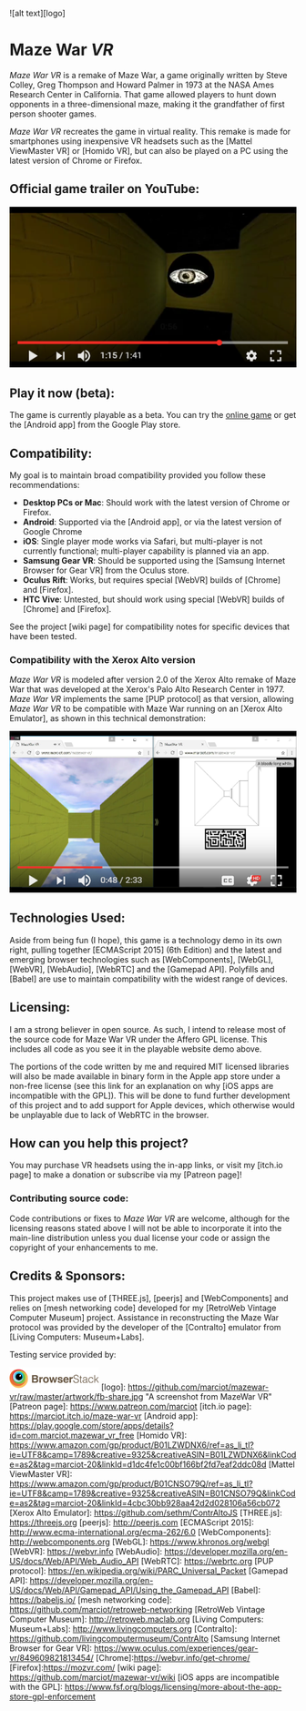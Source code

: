 ![alt text][logo]

Maze War _VR_
=============

_Maze War VR_ is a remake of Maze War, a game originally written by Steve Colley, Greg Thompson
and Howard Palmer in 1973 at the NASA Ames Research Center in California. That game allowed
players to hunt down opponents in a three-dimensional maze, making it the grandfather of
first person shooter games.

_Maze War VR_  recreates the game in virtual reality. This remake is made for smartphones
using inexpensive VR headsets such as the [Mattel ViewMaster VR] or [Homido VR], but can also be played on
a PC using the latest version of Chrome or Firefox.

## Official game trailer on YouTube:

[![Maze War VR Trailer](https://github.com/marciot/mazewar-vr/raw/master/artwork/mazewar-youtube1.png)](https://www.youtube.com/watch?v=6umxTXG5XYg)

## Play it now (beta):

The game is currently playable as a beta. You can try the
[online game](http://marciot.com/mazewar-vr) or get the [Android app] from the Google Play store.

## Compatibility:

My goal is to maintain broad compatibility provided you follow these recommendations:

* __Desktop PCs or Mac__: Should work with the latest version of Chrome or Firefox.
* __Android__: Supported via the [Android app], or via the latest version of Google Chrome
* __iOS__: Single player mode works via Safari, but multi-player is not currently functional; multi-player capability is planned via an app.
* __Samsung Gear VR__: Should be supported using the [Samsung Internet Browser for Gear VR] from the Oculus store.
* __Oculus Rift__: Works, but requires special [WebVR] builds of [Chrome] and [Firefox].
* __HTC Vive__: Untested, but should work using special [WebVR] builds of [Chrome] and [Firefox].

See the project [wiki page] for compatibility notes for specific devices that have been tested.

### Compatibility with the Xerox Alto version

_Maze War VR_ is modeled after version 2.0 of the Xerox Alto remake of Maze War that was developed
at the Xerox's Palo Alto Research Center in 1977. _Maze War VR_ implements the same [PUP protocol]
as that version, allowing _Maze War VR_ to be compatible with Maze War running on an
[Xerox Alto Emulator], as shown in this technical demonstration:

[![Alto Maze War Side-By-Side](https://github.com/marciot/mazewar-vr/raw/master/artwork/mazewar-youtube2.png)](https://www.youtube.com/watch?v=XXOH0z3Aki8)

## Technologies Used:

Aside from being fun (I hope), this game is a technology demo in its own right, pulling together
[ECMAScript 2015] (6th Edition) and the latest and emerging browser technologies such as
[WebComponents], [WebGL], [WebVR], [WebAudio], [WebRTC] and the [Gamepad API]. Polyfills and
[Babel] are use to maintain compatibility with the widest range of devices.

## Licensing:

I am a strong believer in open source. As such, I intend to release most of the source code for Maze War VR
under the Affero GPL license. This includes all code as you see it in the playable website demo above.

The portions of the code written by me and required MIT licensed libraries will also be made available in
binary form in the Apple app store under a non-free license (see this link for an explanation on why
[iOS apps are incompatible with the GPL]). This will be done to fund further development of this project and to
add support for Apple devices, which otherwise would be unplayable due to lack of WebRTC in the browser.

## How can you help this project?

You may purchase VR headsets using the in-app links, or visit my [itch.io page] to make a donation or subscribe via my [Patreon page]!

### Contributing source code:

Code contributions or fixes to <cite>Maze War VR</cite> are welcome, although for the licensing reasons
stated above I will not be able to incorporate it into the main-line distribution unless you dual license
your code or assign the copyright of your enhancements to me.

## Credits &amp; Sponsors:

This project makes use of [THREE.js], [peerjs] and [WebComponents] and relies on [mesh networking
code] developed for my [RetroWeb Vintage Computer Museum] project. Assistance in reconstructing the
Maze War protocol was provided by the developer of the [Contralto] emulator from
[Living Computers: Museum+Labs].

Testing service provided by:

[![BrowserStack](https://github.com/marciot/mazewar-vr/raw/master/artwork/browserstack.png)](http://www.browserstack.com)
[logo]: https://github.com/marciot/mazewar-vr/raw/master/artwork/fb-share.jpg "A screenshot from MazeWar VR"
[Patreon page]: https://www.patreon.com/marciot
[itch.io page]: https://marciot.itch.io/maze-war-vr
[Android app]: https://play.google.com/store/apps/details?id=com.marciot.mazewar_vr_free
[Homido VR]: https://www.amazon.com/gp/product/B01LZWDNX6/ref=as_li_tl?ie=UTF8&camp=1789&creative=9325&creativeASIN=B01LZWDNX6&linkCode=as2&tag=marciot-20&linkId=d1dc4fe1c00bf166bf2fd7eaf2ddc08d
[Mattel ViewMaster VR]: https://www.amazon.com/gp/product/B01CNSO79Q/ref=as_li_tl?ie=UTF8&camp=1789&creative=9325&creativeASIN=B01CNSO79Q&linkCode=as2&tag=marciot-20&linkId=4cbc30bb928aa42d2d028106a56cb072
[Xerox Alto Emulator]: https://github.com/sethm/ContrAltoJS
[THREE.js]: https://threejs.org
[peerjs]: http://peerjs.com
[ECMAScript 2015]: http://www.ecma-international.org/ecma-262/6.0
[WebComponents]: http://webcomponents.org
[WebGL]: https://www.khronos.org/webgl
[WebVR]: https://webvr.info
[WebAudio]: https://developer.mozilla.org/en-US/docs/Web/API/Web_Audio_API
[WebRTC]: https://webrtc.org
[PUP protocol]: https://en.wikipedia.org/wiki/PARC_Universal_Packet
[Gamepad API]: https://developer.mozilla.org/en-US/docs/Web/API/Gamepad_API/Using_the_Gamepad_API
[Babel]: https://babeljs.io/
[mesh networking code]: https://github.com/marciot/retroweb-networking
[RetroWeb Vintage Computer Museum]: http://retroweb.maclab.org
[Living Computers: Museum+Labs]: http://www.livingcomputers.org
[Contralto]: https://github.com/livingcomputermuseum/ContrAlto
[Samsung Internet Browser for Gear VR]: https://www.oculus.com/experiences/gear-vr/849609821813454/
[Chrome]:https://webvr.info/get-chrome/
[Firefox]:https://mozvr.com/
[wiki page]: https://github.com/marciot/mazewar-vr/wiki
[iOS apps are incompatible with the GPL]: https://www.fsf.org/blogs/licensing/more-about-the-app-store-gpl-enforcement

